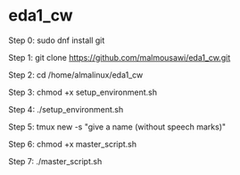 # eda1_cw

Step 0:
sudo dnf install git

Step 1: 
git clone https://github.com/malmousawi/eda1_cw.git

Step 2:
cd /home/almalinux/eda1_cw

Step 3: 
chmod +x setup_environment.sh

Step 4:
./setup_environment.sh

Step 5:
tmux new -s "give a name (without speech marks)"

Step 6:
chmod +x master_script.sh

Step 7:
./master_script.sh

